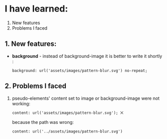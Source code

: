 # I have learned:
1. New features
2. Problems I faced



## 1. New features:
-  **background** - instead of background-image it is better to write it shortly :
    ~~~
    background: url('assets/images/pattern-blur.svg') no-repeat;
    ~~~


## 2. Problems I faced
1. pseudo-elements' content set to image or background-image were not working:
   ~~~
   content: url('assets/images/pattern-blur.svg'); ⨉
   ~~~
   because the path was wrong:
   ~~~
   content: url('../assets/images/pattern-blur.svg')
   ~~~
